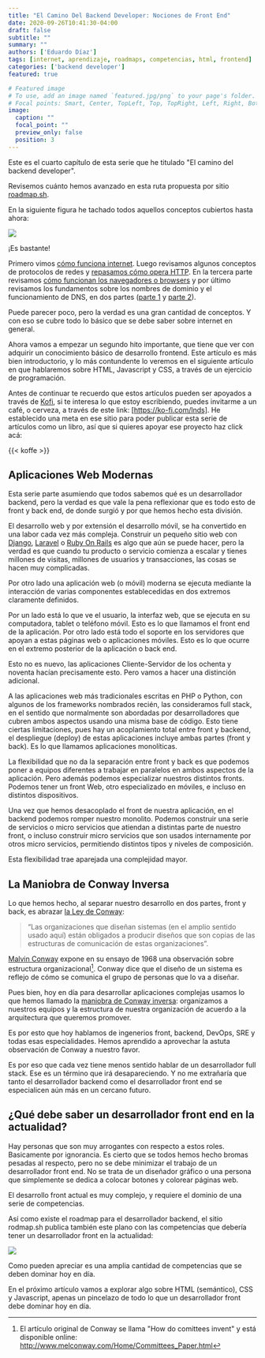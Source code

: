 ```yaml
---
title: "El Camino Del Backend Developer: Nociones de Front End"
date: 2020-09-26T10:41:30-04:00
draft: false
subtitle: ""
summary: ""
authors: ['Eduardo Díaz']
tags: [internet, aprendizaje, roadmaps, competencias, html, frontend]
categories: ['backend developer']
featured: true

# Featured image
# To use, add an image named `featured.jpg/png` to your page's folder.
# Focal points: Smart, Center, TopLeft, Top, TopRight, Left, Right, BottomLeft, Bottom, BottomRight.
image:
  caption: ""
  focal_point: ""
  preview_only: false
  position: 3
---
```

Este es el cuarto capítulo de esta serie que he titulado "El camino del backend developer".

Revisemos cuánto hemos avanzado en esta ruta propuesta por sitio [roadmap.sh](https://roadmap.sh/).

En la siguiente figura he tachado todos aquellos conceptos cubiertos hasta ahora:

![](featured.png)

¡Es bastante!

Primero vimos [cómo funciona internet](/blog/2020/07/05/el-camino-de-un-backend-developer-en-2020/). Luego revisamos algunos conceptos de protocolos de redes y [repasamos cómo opera HTTP](/blog/2020/07/31/el-camino-del-backend-developer-http/). En la tercera parte revisamos [cómo funcionan los navegadores o browsers](/blog/2020/08/19/el-camino-del-backend-developer-browsers/) y por último revisamos los fundamentos sobre los nombres de dominio y el funcionamiento de DNS, en dos partes ([parte 1](/blog/2020/09/05/el-camino-del-backend-developer-dns/) y [parte 2](/blog/2020/09/06/el-camino-del-backend-developer-dns-segunda-parte/)).

Puede parecer poco, pero la verdad es una gran cantidad de conceptos. Y con eso se cubre todo lo básico que se debe saber sobre internet en general.

Ahora vamos a empezar un segundo hito importante, que tiene que ver con adquirir un conocimiento básico de desarrollo frontend. Este artículo es más bien introductorio, y lo más contundente lo veremos en el siguiente artículo en que hablaremos sobre HTML, Javascript y CSS, a través de un ejercicio de programación.

Antes de continuar te recuerdo que estos artículos pueden ser apoyados a través de [Kofi](https://ko-fi.ccom/), si te interesa lo que estoy escribiendo, puedes invitarme a un café, o cerveza, a través de este link: [https://ko-fi.com/lnds]. He establecido una meta en ese sitio para poder publicar esta serie de artículos como un libro, así que si quieres apoyar ese proyecto haz click acá:

{{< koffe >}}

## Aplicaciones Web Modernas

Esta serie parte asumiendo que todos sabemos qué es un desarrollador backend, pero la verdad es que vale la pena reflexionar que es todo esto de front y back end, de donde surgió y por que hemos hecho esta división.

El desarrollo web y por extensión el desarrollo móvil, se ha convertido en una labor cada vez más compleja. Construir un pequeño sitio web con [Django](https://www.djangoproject.com/), [Laravel](https://laravel.com/) o [Ruby On Rails](https://rubyonrails.org/) es algo que aún se puede hacer, pero la verdad es que cuando tu producto o servicio comienza a escalar y tienes millones de visitas, millones de usuarios y transacciones, las cosas se hacen muy complicadas. 

Por otro lado una aplicación web (o móvil) moderna se ejecuta mediante la interacción de varias componentes establecedidas en dos extremos claramente definidos.

Por un lado está lo que ve el usuario, la interfaz web, que se ejecuta en su computadora, tablet o teléfono móvil. Esto es lo que llamamos el front end de la aplicación. Por otro lado está todo el soporte en los servidores que apoyan a estas páginas web o aplicaciones móviles. Esto es lo que ocurre en el extremo posterior de la aplicación o back end.

Esto no es nuevo, las aplicaciones Cliente-Servidor de los ochenta y noventa hacían precisamente esto. Pero vamos a hacer una distinción adicional. 

A las aplicaciones web más tradicionales escritas en PHP o Python, con algunos de los frameworks nombrados recién, las consideramos full stack, en el sentido que normalmente son abordadas por desarrolladores que cubren ambos aspectos usando una misma base de código. Esto tiene ciertas limitaciones, pues hay un acoplamiento total entre front y backend, el despliegue (deploy) de estas aplicaciones incluye ambas partes (front y back). Es lo que llamamos aplicaciones monolíticas.

La flexibilidad que no da la separación entre front y back es que podemos poner a equipos diferentes a trabajar en paralelos en ambos aspectos de la aplicación. Pero además podemos especializar nuestros distintos fronts. Podemos tener un front Web, otro especializado en móviles, e incluso en distintos dispositivos.

Una vez que hemos desacoplado el front de nuestra aplicación, en el backend podemos romper nuestro monolito. Podemos construir una serie de servicios o micro servicios que atiendan a distintas parte de nuestro front, o incluso construir micro servicios que son usados internamente por otros micro servicios, permitiendo distintos tipos y niveles de composición.

Esta flexibilidad trae aparejada una complejidad mayor.

## La Maniobra de Conway Inversa

Lo que hemos hecho, al separar nuestro desarrollo en dos partes, front y back, es abrazar [la Ley de Conway](https://lnds.net/blog/lnds/2017/06/26/paseando-con-dromedarios/):


> “Las organizaciones que diseñan sistemas (en el amplio sentido usado aquí) están obligados a producir diseños que son copias de las estructuras de comunicación de estas organizaciones”.

[Malvin Conway](https://en.wikipedia.org/wiki/Melvin_Conway) expone en su ensayo de 1968 una observación sobre estructura organizacional[^1]. Conway dice que el diseño de un sistema es reflejo de cómo se comunica el grupo de personas que lo va a diseñar.

Pues bien, hoy en día para desarrollar aplicaciones complejas usamos lo que hemos llamado la [maniobra de Conway inversa](https://www.thoughtworks.com/radar/techniques/inverse-conway-maneuver): organizamos a nuestros equipos y la estructura de nuestra organización de acuerdo a la arquitectura que queremos promover.

Es por esto que hoy hablamos de ingenerios front, backend, DevOps, SRE y todas esas especialidades. Hemos aprendido a aprovechar la astuta observación de Conway a nuestro favor.

Es por eso que cada vez tiene menos sentido hablar de un desarrollador full stack. Ese es un término que irá desapareciendo. Y no me extrañaría que tanto el desarrollador backend como el desarrollador front end se especialicen aún más en un cercano futuro.

## ¿Qué debe saber un desarrollador front end en la actualidad?

Hay personas que son muy arrogantes con respecto a estos roles. Basicamente por ignorancia. Es cierto que se todos hemos hecho bromas pesadas al respecto, pero no se debe minimizar el trabajo de un desarrollador front end. No se trata de un diseñador gráfico o una persona que simplemente se dedica a colocar botones y colorear páginas web. 

El desarrollo front actual es muy complejo, y requiere el dominio de una serie de competencias.

Así como existe el roadmap para el desarrollador backend, el sitio rodmap.sh publica también este plano con las competencias que debería tener un desarrollador front en la actualidad:

![](frontend-road.png)

Como pueden apreciar es una amplia cantidad de competencias que se deben dominar hoy en día.

En el próximo artículo vamos a explorar algo sobre HTML (semántico), CSS y Javascript, apenas un pincelazo de todo lo que un desarrollador front debe dominar hoy en día.

[^1]: El artículo original de Conway se llama "How do comittees invent" y está disponible online: http://www.melconway.com/Home/Committees_Paper.html
